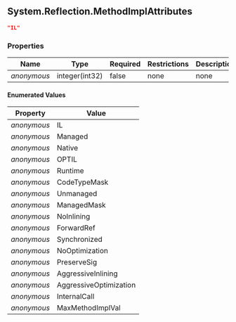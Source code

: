 
<h2 id="tocS_System.Reflection.MethodImplAttributes">System.Reflection.MethodImplAttributes</h2>

<a id="schemasystem.reflection.methodimplattributes"></a>
<a id="schema_System.Reflection.MethodImplAttributes"></a>
<a id="tocSsystem.reflection.methodimplattributes"></a>
<a id="tocssystem.reflection.methodimplattributes"></a>

```json
"IL"

```

### Properties

|Name|Type|Required|Restrictions|Description|
|---|---|---|---|---|
|*anonymous*|integer(int32)|false|none|none|

#### Enumerated Values

|Property|Value|
|---|---|
|*anonymous*|IL|
|*anonymous*|Managed|
|*anonymous*|Native|
|*anonymous*|OPTIL|
|*anonymous*|Runtime|
|*anonymous*|CodeTypeMask|
|*anonymous*|Unmanaged|
|*anonymous*|ManagedMask|
|*anonymous*|NoInlining|
|*anonymous*|ForwardRef|
|*anonymous*|Synchronized|
|*anonymous*|NoOptimization|
|*anonymous*|PreserveSig|
|*anonymous*|AggressiveInlining|
|*anonymous*|AggressiveOptimization|
|*anonymous*|InternalCall|
|*anonymous*|MaxMethodImplVal|


